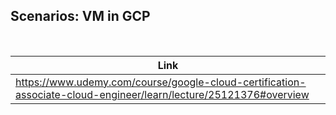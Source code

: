 ## Scenarios: VM in GCP

<br />

| Link |
| ---- |
| https://www.udemy.com/course/google-cloud-certification-associate-cloud-engineer/learn/lecture/25121376#overview |
